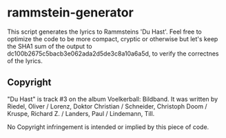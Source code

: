 rammstein-generator
===================

This script generates the lyrics to Rammsteins 'Du Hast'. Feel free to optimize the code to be more compact, cryptic or otherwise but let's keep the SHA1 sum of the output to dc100b2675c5bacb3e062ada2d5de3c8a10a6a5d, to verify the correctnes of the lyrics.

Copyright
---------
"Du Hast" is track #3 on the album Voelkerball: Bildband.
It was written by Riedel, Oliver / Lorenz, Doktor Christian / Schneider, Christoph Doom / Kruspe, Richard Z. / Landers, Paul / Lindemann, Till.

No Copyright infringement is intended or implied by this piece of code.